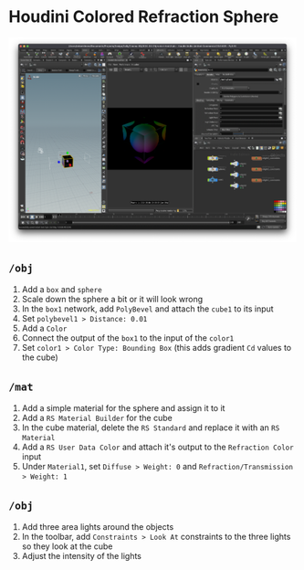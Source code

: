 # Houdini Colored Refraction Sphere

![Houdini Colored Refraction Sphere](assets/houdini-colored-refraction-sphere.png)

## `/obj`

1. Add a `box` and `sphere`
2. Scale down the sphere a bit or it will look wrong
3. In the `box1` network, add `PolyBevel` and attach the `cube1` to its input
4. Set `polybevel1 > Distance: 0.01`
5. Add a `Color`
3. Connect the output of the `box1` to the input of the `color1`
4. Set `color1 > Color Type: Bounding Box` (this adds gradient `Cd` values to the cube)

## `/mat`

1. Add a simple material for the sphere and assign it to it
2. Add a `RS Material Builder` for the cube
3. In the cube material, delete the `RS Standard` and replace it with an `RS Material`
4. Add a `RS User Data Color` and attach it's output to the `Refraction Color` input
5. Under `Material1`, set `Diffuse > Weight: 0` and `Refraction/Transmission > Weight: 1`

## `/obj`

1. Add three area lights around the objects
2. In the toolbar, add `Constraints > Look At` constraints to the three lights so they look at the cube
3. Adjust the intensity of the lights
